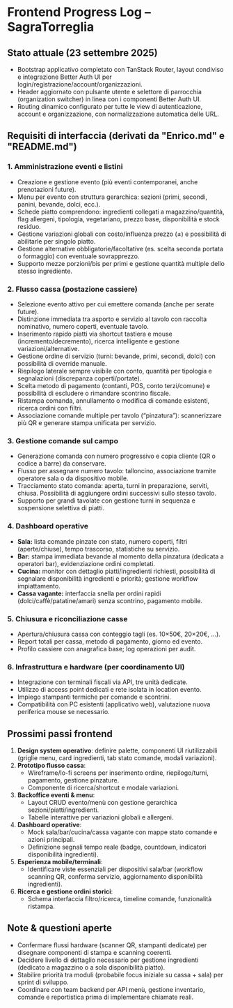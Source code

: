 # Frontend Progress Log – SagraTorreglia

## Stato attuale (23 settembre 2025)

- Bootstrap applicativo completato con TanStack Router, layout condiviso e integrazione Better Auth UI per login/registrazione/account/organizzazioni.
- Header aggiornato con pulsante utente e selettore di parrocchia (organization switcher) in linea con i componenti Better Auth UI.
- Routing dinamico configurato per tutte le view di autenticazione, account e organizzazione, con normalizzazione automatica delle URL.

## Requisiti di interfaccia (derivati da "Enrico.md" e "README.md")

### 1. Amministrazione eventi e listini

- Creazione e gestione evento (più eventi contemporanei, anche prenotazioni future).
- Menu per evento con struttura gerarchica: sezioni (primi, secondi, panini, bevande, dolci, ecc.).
- Schede piatto comprendono: ingredienti collegati a magazzino/quantità, flag allergeni, tipologia, vegetariano, prezzo base, disponibilità e stock residuo.
- Gestione variazioni globali con costo/influenza prezzo (±) e possibilità di abilitarle per singolo piatto.
- Gestione alternative obbligatorie/facoltative (es. scelta seconda portata o formaggio) con eventuale sovrapprezzo.
- Supporto mezze porzioni/bis per primi e gestione quantità multiple dello stesso ingrediente.

### 2. Flusso cassa (postazione cassiere)

- Selezione evento attivo per cui emettere comanda (anche per serate future).
- Distinzione immediata tra asporto e servizio al tavolo con raccolta nominativo, numero coperti, eventuale tavolo.
- Inserimento rapido piatti via shortcut tastiera e mouse (incremento/decremento), ricerca intelligente e gestione variazioni/alternative.
- Gestione ordine di servizio (turni: bevande, primi, secondi, dolci) con possibilità di override manuale.
- Riepilogo laterale sempre visibile con conto, quantità per tipologia e segnalazioni (discrepanza coperti/portate).
- Scelta metodo di pagamento (contanti, POS, conto terzi/comune) e possibilità di escludere o rimandare scontrino fiscale.
- Ristampa comanda, annullamento o modifica di comande esistenti, ricerca ordini con filtri.
- Associazione comande multiple per tavolo (“pinzatura”): scannerizzare più QR e generare stampa unificata per servizio.

### 3. Gestione comande sul campo

- Generazione comanda con numero progressivo e copia cliente (QR o codice a barre) da conservare.
- Flusso per assegnare numero tavolo: talloncino, associazione tramite operatore sala o da dispositivo mobile.
- Tracciamento stato comanda: aperta, turni in preparazione, serviti, chiusa. Possibilità di aggiungere ordini successivi sullo stesso tavolo.
- Supporto per grandi tavolate con gestione turni in sequenza e sospensione selettiva di piatti.

### 4. Dashboard operative

- **Sala:** lista comande pinzate con stato, numero coperti, filtri (aperte/chiuse), tempo trascorso, statistiche su servizio.
- **Bar:** stampa immediata bevande al momento della pinzatura (dedicata a operatori bar), evidenziazione ordini completati.
- **Cucina:** monitor con dettaglio piatti/ingredienti richiesti, possibilità di segnalare disponibilità ingredienti e priorità; gestione workflow impiattamento.
- **Cassa vagante:** interfaccia snella per ordini rapidi (dolci/caffè/patatine/amari) senza scontrino, pagamento mobile.

### 5. Chiusura e riconciliazione casse

- Apertura/chiusura cassa con conteggio tagli (es. 10×50€, 20×20€, ...).
- Report totali per cassa, metodo di pagamento, giorno ed evento.
- Profilo cassiere con anagrafica base; log operazioni per audit.

### 6. Infrastruttura e hardware (per coordinamento UI)

- Integrazione con terminali fiscali via API, tre unità dedicate.
- Utilizzo di access point dedicati e rete isolata in location evento.
- Impiego stampanti termiche per comande e scontrini.
- Compatibilità con PC esistenti (applicativo web), valutazione nuova periferica mouse se necessario.

## Prossimi passi frontend

1. **Design system operativo**: definire palette, componenti UI riutilizzabili (griglie menu, card ingredienti, tab stato comande, modali variazioni).
2. **Prototipo flusso cassa**:
   - Wireframe/lo-fi screens per inserimento ordine, riepilogo/turni, pagamento, gestione pinzature.
   - Componente di ricerca/shortcut e modale variazioni.
3. **Backoffice eventi & menu**:
   - Layout CRUD evento/menù con gestione gerarchica sezioni/piatti/ingredienti.
   - Tabelle interattive per variazioni globali e allergeni.
4. **Dashboard operative**:
   - Mock sala/bar/cucina/cassa vagante con mappe stato comande e azioni principali.
   - Definizione segnali tempo reale (badge, countdown, indicatori disponibilità ingredienti).
5. **Esperienza mobile/terminali**:
   - Identificare viste essenziali per dispositivi sala/bar (workflow scanning QR, conferma servizio, aggiornamento disponibilità ingredienti).
6. **Ricerca e gestione ordini storici**:
   - Schema interfaccia filtro/ricerca, timeline comande, funzionalità ristampa.

## Note & questioni aperte

- Confermare flussi hardware (scanner QR, stampanti dedicate) per disegnare componenti di stampa e scanning coerenti.
- Decidere livello di dettaglio necessario per gestione ingredienti (dedicato a magazzino o a sola disponibilità piatto).
- Stabilire priorità tra moduli (probabile focus iniziale su cassa + sala) per sprint di sviluppo.
- Coordinare con team backend per API menù, gestione inventario, comande e reportistica prima di implementare chiamate reali.
